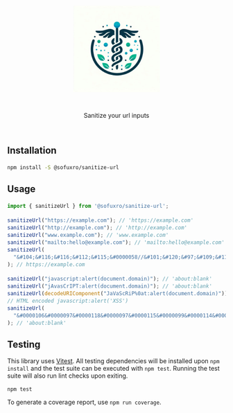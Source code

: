 <p align="center">
<img src="assets/logo.jpeg" alt="Faker" width="200" align="center" title="Sanitize your url inputs">
</p>

<br />

<p align="center">
Sanitize your url inputs
</p>
<br />


## Installation

```sh
npm install -S @sofuxro/sanitize-url
```

## Usage

```js
import { sanitizeUrl } from '@sofuxro/sanitize-url';

sanitizeUrl("https://example.com"); // 'https://example.com'
sanitizeUrl("http://example.com"); // 'http://example.com'
sanitizeUrl("www.example.com"); // 'www.example.com'
sanitizeUrl("mailto:hello@example.com"); // 'mailto:hello@example.com'
sanitizeUrl(
  "&#104;&#116;&#116;&#112;&#115;&#0000058//&#101;&#120;&#97;&#109;&#112;&#108;&#101;&#46;&#99;&#111;&#109;"
); // https://example.com

sanitizeUrl("javascript:alert(document.domain)"); // 'about:blank'
sanitizeUrl("jAvasCrIPT:alert(document.domain)"); // 'about:blank'
sanitizeUrl(decodeURIComponent("JaVaScRiP%0at:alert(document.domain)")); // 'about:blank'
// HTML encoded javascript:alert('XSS')
sanitizeUrl(
  "&#0000106&#0000097&#0000118&#0000097&#0000115&#0000099&#0000114&#0000105&#0000112&#0000116&#0000058&#0000097&#0000108&#0000101&#0000114&#0000116&#0000040&#0000039&#0000088&#0000083&#0000083&#0000039&#0000041"
); // 'about:blank'
```

## Testing

This library uses [Vitest](https://vitest.dev/). All testing dependencies
will be installed upon `npm install` and the test suite can be executed with
`npm test`. Running the test suite will also run lint checks upon exiting.

    npm test

To generate a coverage report, use `npm run coverage`.
